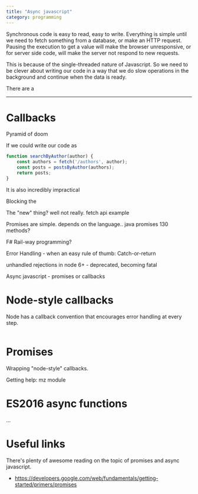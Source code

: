 ```yaml
---
title: "Async javascript"
category: programming
---
```


Synchronous code is easy to read, easy to write. Everything is simple until we need to
fetch something from a database, or make an HTTP request. Pausing the execution to get
a value will make the browser unresponsive, or for server side code, will make the
server not respond to new requests.

This is because of the single-threaded nature of Javascript. So we need to be clever
about writing our code in a way that we do slow operations in the background and continue
when the data is ready.

There are a

---

# Callbacks

Pyramid of doom


If we could write our code as

```js
function searchByAuthor(author) {
	const authors = fetch('/authors', author);
	const posts = postsByAuthor(authors);
	return posts;
}
```

It is also incredibly impractical

Blocking the

The "new" thing? well not really. fetch api example

Promises are simple.
depends on the language.. java promises 130 methods?


F# Rail-way programming?


Error Handling - when
an easy rule of thumb: Catch-or-return

unhandled rejections in node 6+ - deprecated, becoming fatal

Async javascript - promises or callbacks

# Node-style callbacks
Node has a callback convention that encourages error handling at every step.

```js

```

# Promises
Wrapping "node-style" callbacks.

Getting help: mz module

# ES2016 async functions

...

# Useful links
There's plenty of awesome reading on the topic of promises and async javascript.

* https://developers.google.com/web/fundamentals/getting-started/primers/promises
